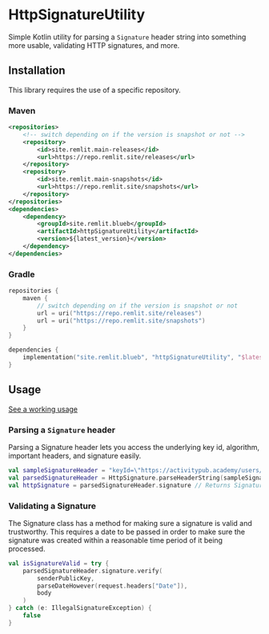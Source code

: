 # HttpSignatureUtility

Simple Kotlin utility for parsing a `Signature` header string into something more usable, validating HTTP signatures, and more.

## Installation

This library requires the use of a specific repository.

### Maven

```xml
<repositories>
    <!-- switch depending on if the version is snapshot or not -->
    <repository>
        <id>site.remlit.main-releases</id>
        <url>https://repo.remlit.site/releases</url>
    </repository>
    <repository>
        <id>site.remlit.main-snapshots</id>
        <url>https://repo.remlit.site/snapshots</url>
    </repository>
</repositories>
<dependencies>
    <dependency>
        <groupId>site.remlit.blueb</groupId>
        <artifactId>httpSignatureUtility</artifactId>
        <version>${latest_version}</version>
    </dependency>
</dependencies>
```

### Gradle 

```kotlin
repositories {
    maven {
        // switch depending on if the version is snapshot or not
        url = uri("https://repo.remlit.site/releases")
        url = uri("https://repo.remlit.site/snapshots")
    }
}

dependencies {
    implementation("site.remlit.blueb", "httpSignatureUtility", "$latestVersion")
}
```

## Usage

[See a working usage](https://github.com/ihateblueb/aster-kt/blob/main/src/main/kotlin/service/ap/ApValidationService.kt)

### Parsing a `Signature` header

Parsing a Signature header lets you access the underlying key id, algorithm, important headers, and signature easily.

```kotlin
val sampleSignatureHeader = "keyId=\"https://activitypub.academy/users/bedacia_tukaban#main-key\",algorithm=\"rsa-sha256\",headers=\"(request-target) host date digest content-type\",signature=\"BAuQOg3NI6bf2cnx1PJaT+wvdh2qZcS5ZWi/Lbf15JJeBOzoypC0ZdNiE2BXKPPeuK2mbZF7ofscpbRqS7A9mdag/qvNl8z/CkSCyEbFOCm6wd1hlKsh8hXQQBCM2pb3yKhonEviqBbWt2S+bClS9JY5SDgexpdWGOFM6CUy0G7rvvt16mXAvpwh94NycnnssENxqGJCAIDsvo/b9ETjr6U7Vc9sCvoy7vMjmH9j3IdsAq55Xp3UbxggHHLHhtmHRH9VmI02FL9bc3QOBWHGlDNs0nx31IzTAJqGOLcnjkvjGTRx+k3jd4YDrwF0pmX5JM7w5vYJdCLsRoyuqHrXcA==\""
val parsedSignatureHeader = HttpSignature.parseHeaderString(sampleSignatureHeader)
val httpSignature = parsedSignatureHeader.signature // Returns Signature
```

### Validating a Signature

The Signature class has a method for making sure a signature is valid and trustworthy. 
This requires a date to be passed in order to make sure the signature was created within a reasonable time period of it being processed.

```kotlin
val isSignatureValid = try {
    parsedSignatureHeader.signature.verify(
        senderPublicKey,
        parseDateHowever(request.headers["Date"]),
        body
    )
} catch (e: IllegalSignatureException) {
    false
}
```